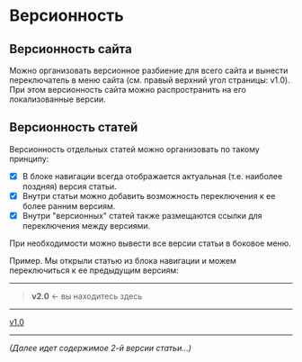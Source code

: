 # Версионность

## Версионность сайта

Можно организовать версионное разбиение для всего сайта и вынести переключатель в меню сайта (см. правый верхний угол страницы: v1.0). При этом версионность сайта можно распространить на его локализованные версии.

## Версионность статей

Версионность отдельных статей можно организовать по такому принципу:

- [x] В блоке навигации всегда отображается актуальная (т.е. наиболее поздняя) версия статьи.
- [x] Внутри статьи можно добавить возможность переключения к ее более ранним версиям.
- [x] Внутри "версионных" статей также размещаются ссылки для переключения между версиями.

При необходимости можно вывести все версии статьи в боковое меню.

Пример. Мы открыли статью из блока навигации и можем переключиться к ее предыдущим версиям:

---
>**v2.0** ← вы находитесь здесь

---
[v1.0](/versioning/1-0/versioning.md)

---

_(Далее идет содержимое 2-й версии статьи...)_